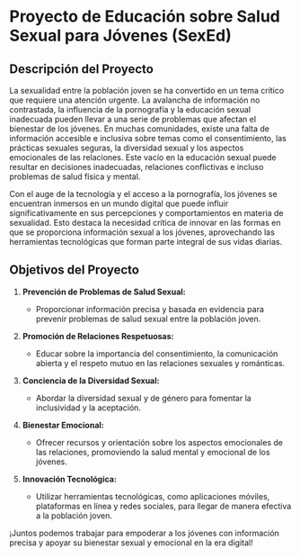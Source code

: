 # Proyecto de Educación sobre Salud Sexual para Jóvenes (SexEd)

## Descripción del Proyecto

La sexualidad entre la población joven se ha convertido en un tema crítico que requiere una atención urgente. La avalancha de información no contrastada, la influencia de la pornografía y la educación sexual inadecuada pueden llevar a una serie de problemas que afectan el bienestar de los jóvenes. En muchas comunidades, existe una falta de información accesible e inclusiva sobre temas como el consentimiento, las prácticas sexuales seguras, la diversidad sexual y los aspectos emocionales de las relaciones. Este vacío en la educación sexual puede resultar en decisiones inadecuadas, relaciones conflictivas e incluso problemas de salud física y mental.

Con el auge de la tecnología y el acceso a la pornografía, los jóvenes se encuentran inmersos en un mundo digital que puede influir significativamente en sus percepciones y comportamientos en materia de sexualidad. Esto destaca la necesidad crítica de innovar en las formas en que se proporciona información sexual a los jóvenes, aprovechando las herramientas tecnológicas que forman parte integral de sus vidas diarias.

## Objetivos del Proyecto

1. **Prevención de Problemas de Salud Sexual:**
   - Proporcionar información precisa y basada en evidencia para prevenir problemas de salud sexual entre la población joven.

2. **Promoción de Relaciones Respetuosas:**
   - Educar sobre la importancia del consentimiento, la comunicación abierta y el respeto mutuo en las relaciones sexuales y románticas.

3. **Conciencia de la Diversidad Sexual:**
   - Abordar la diversidad sexual y de género para fomentar la inclusividad y la aceptación.

4. **Bienestar Emocional:**
   - Ofrecer recursos y orientación sobre los aspectos emocionales de las relaciones, promoviendo la salud mental y emocional de los jóvenes.

5. **Innovación Tecnológica:**
   - Utilizar herramientas tecnológicas, como aplicaciones móviles, plataformas en línea y redes sociales, para llegar de manera efectiva a la población joven.

¡Juntos podemos trabajar para empoderar a los jóvenes con información precisa y apoyar su bienestar sexual y emocional en la era digital!
